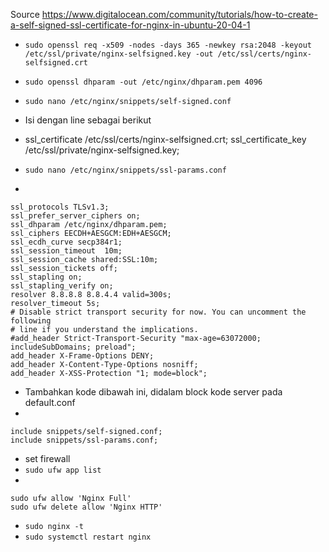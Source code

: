 Source
https://www.digitalocean.com/community/tutorials/how-to-create-a-self-signed-ssl-certificate-for-nginx-in-ubuntu-20-04-1

- `sudo openssl req -x509 -nodes -days 365 -newkey rsa:2048 -keyout /etc/ssl/private/nginx-selfsigned.key -out /etc/ssl/certs/nginx-selfsigned.crt`
- `sudo openssl dhparam -out /etc/nginx/dhparam.pem 4096`
- `sudo nano /etc/nginx/snippets/self-signed.conf`
- Isi dengan line sebagai berikut
- 
    ssl_certificate /etc/ssl/certs/nginx-selfsigned.crt;
    ssl_certificate_key /etc/ssl/private/nginx-selfsigned.key;

- `sudo nano /etc/nginx/snippets/ssl-params.conf`
- 

    ssl_protocols TLSv1.3;
    ssl_prefer_server_ciphers on;
    ssl_dhparam /etc/nginx/dhparam.pem; 
    ssl_ciphers EECDH+AESGCM:EDH+AESGCM;
    ssl_ecdh_curve secp384r1;
    ssl_session_timeout  10m;
    ssl_session_cache shared:SSL:10m;
    ssl_session_tickets off;
    ssl_stapling on;
    ssl_stapling_verify on;
    resolver 8.8.8.8 8.8.4.4 valid=300s;
    resolver_timeout 5s;
    # Disable strict transport security for now. You can uncomment the following
    # line if you understand the implications.
    #add_header Strict-Transport-Security "max-age=63072000; includeSubDomains; preload";
    add_header X-Frame-Options DENY;
    add_header X-Content-Type-Options nosniff;
    add_header X-XSS-Protection "1; mode=block";
- Tambahkan kode dibawah ini, didalam block kode server pada default.conf
- 

    include snippets/self-signed.conf;
    include snippets/ssl-params.conf;

- set firewall
- `sudo ufw app list`
-

    sudo ufw allow 'Nginx Full'
    sudo ufw delete allow 'Nginx HTTP'
- `sudo nginx -t`
- `sudo systemctl restart nginx`
